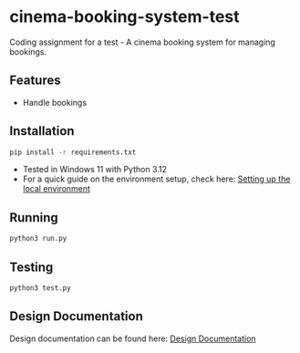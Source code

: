 # cinema-booking-system-test
Coding assignment for a test - A cinema booking system for managing bookings.

## Features

- Handle bookings

## Installation

```bash
pip install -r requirements.txt
```

- Tested in Windows 11 with Python 3.12
- For a quick guide on the environment setup, check here: [Setting up the local environment](/docs/env_setup.md)

## Running
```bash
python3 run.py
```

## Testing
```bash
python3 test.py
```

## Design Documentation

Design documentation can be found here: [Design Documentation](/docs/design.md)
